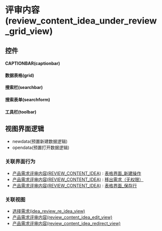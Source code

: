 # 评审内容(review_content_idea_under_review_grid_view)  <!-- {docsify-ignore-all} -->



## 控件
#### CAPTIONBAR(captionbar)
#### 数据表格(grid)
#### 搜索栏(searchbar)
#### 搜索表单(searchform)
#### 工具栏(toolbar)

## 视图界面逻辑
  * newdata(预置新建数据逻辑)
  * opendata(预置打开数据逻辑)


### 关联界面行为
  * [产品需求评审内容(REVIEW_CONTENT_IDEA)](module/ProdMgmt/review_content_idea) : [表格界面_新建操作](module/ProdMgmt/review_content_idea#界面行为)
  * [产品需求评审内容(REVIEW_CONTENT_IDEA)](module/ProdMgmt/review_content_idea) : [移出需求（无权限）](module/ProdMgmt/review_content_idea#界面行为)
  * [产品需求评审内容(REVIEW_CONTENT_IDEA)](module/ProdMgmt/review_content_idea) : [表格界面_保存行](module/ProdMgmt/review_content_idea#界面行为)

### 关联视图
  * [选择需求(idea_review_re_idea_view)](app/view/idea_review_re_idea_view)
  * [产品需求评审内容(review_content_idea_edit_view)](app/view/review_content_idea_edit_view)
  * [产品需求评审内容(review_content_idea_redirect_view)](app/view/review_content_idea_redirect_view)

<script>
 const { createApp } = Vue
  createApp({
    data() {
      return {

      }
    }
  }).use(ElementPlus).mount('#app')
</script>